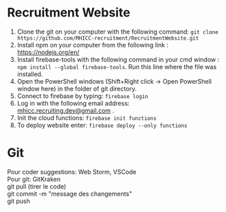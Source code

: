 # Recruitment Website
1. Clone the git on your computer with the following command: ```git clone https://github.com/MHICC-recruitment/RecruitmentWebsite.git```
2. Install npm on your computer from the following link : https://nodejs.org/en/
3. Install firebase-tools with the following command in your cmd window : ```npm install --global firebase-tools```. Run this line where the file was installed. 
4. Open the PowerShell windows (Shift+Right click -> Open PowerShell window here) in the folder of git directory.
5. Connect to firebase by typing: ```firebase login```
6. Log in with the following email address: mhicc.recruiting.dev@gmail.com .
7. Init the cloud functions: ```firebase init functions```
8. To deploy website enter: ```firebase deploy --only functions```

# Git
Pour coder suggestions: Web Storm, VSCode  
Pour git: GitKraken  
git pull (tirer le code)  
git commit -m "message des changements"  
git push  
